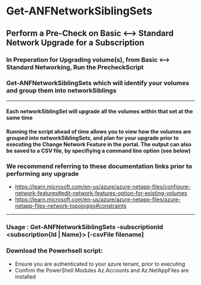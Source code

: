 # Get-ANFNetworkSiblingSets

## Perform a Pre-Check on Basic &lt;--> Standard Network Upgrade for a Subscription

### In Preperation for Upgrading volume(s), from Basic <--> Standard Networking, Run the PrecheckScript
###	Get-ANFNetworkSiblingSets which will identify your volumes and group them into networkSiblings

** ** 

#### Each networkSiblingSet will upgrade all the volumes within that set at the same time

#### Running the script ahead of time allows you to view how the volumes are grouped into networkSiblingSets, and plan for your upgrade prior to executing the Change Network Feature in the portal.  The output can also be saved to a CSV file, by specifiying a command line option (see below)



### We recommend referring to these documentation links prior to performing any upgrade
-	https://learn.microsoft.com/en-us/azure/azure-netapp-files/configure-network-features#edit-network-features-option-for-existing-volumes 
-	https://learn.microsoft.com/en-us/azure/azure-netapp-files/azure-netapp-files-network-topologies#constraints

** **    

###		Usage : Get-ANFNetworkSiblingSets -subscriptionId <subscription{Id | Name}> [-csvFile filename]

     
### Download the Powerhsell script:
-	Ensure you are authenticated to your azure tenant, prior to executing
-	Confirm the PowerShell Modules Az.Accounts and Az.NetAppFiles are installed

    
